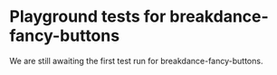 # Playground tests for breakdance-fancy-buttons
We are still awaiting the first test run for breakdance-fancy-buttons.
